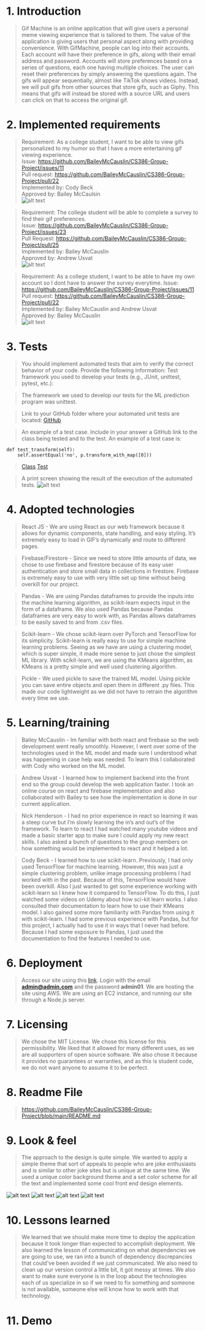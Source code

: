 # 1. Introduction
> Gif Machine is an online application that will give users a personal meme viewing experience that is tailored to them. The value of the application is giving users that personal aspect along with providing convenience. With GifMachine, people can log into their accounts. Each account will have their preference in gifs, along with their email address and password. Accounts will store preferences based on a series of questions, each one having multiple choices. The user can reset their preferences by simply answering the questions again. The gifs will appear sequentially, almost like TikTok shows videos. Instead, we will pull gifs from other sources that store gifs, such as Giphy. This means that gifs will instead be stored with a source URL and users can click on that to access the original gif.

# 2. Implemented requirements
> Requirement: As a college student, I want to be able to view gifs personalized to my humor so that I have a more entertaining gif viewing experience. <br>
  Issue: https://github.com/BaileyMcCauslin/CS386-Group-Project/issues/11 <br>
  Pull request: https://github.com/BaileyMcCauslin/CS386-Group-Project/pull/22 <br>
  Implemented by: Cody Beck <br>
  Approved by: Bailey McCaulsin <br>
  ![alt text](images/display.png "Gifs")
  
  
> Requirement: The college student will be able to complete a survey to find their gif preferences. <br>
  Issue: https://github.com/BaileyMcCauslin/CS386-Group-Project/issues/23 <br>
  Pull Request: https://github.com/BaileyMcCauslin/CS386-Group-Project/pull/25<br>
  Implemented by: Bailey McCauslin <br>
  Approved by: Andrew Usvat<br>
  ![alt text](images/survey.png "Survey")  

> Requirement: As a college student, I want to be able to have my own account so I dont have to answer the survey everytime.
  Issue:  https://github.com/BaileyMcCauslin/CS386-Group-Project/issues/11 <br>
  Pull request: https://github.com/BaileyMcCauslin/CS386-Group-Project/pull/22 <br>
  Implemented by: Bailey McCauslin and Andrew Usvat <br>
  Approved by: Bailey McCauslin <br>
  ![alt text](images/login.png "Login")



# 3. Tests
> You should implement automated tests that aim to verify the correct behavior of your code. Provide the following information:
> Test framework you used to develop your tests (e.g., JUnit, unittest, pytest, etc.):

> The framework we used to develop our tests for the ML prediction program was unittest.

> Link to your GitHub folder where your automated unit tests are located: [GitHub](https://github.com/BaileyMcCauslin/CS386-Group-Project/tree/testing)

> An example of a test case. Include in your answer a GitHub link to the class being tested and to the test.
> An example of a test case is: 
```
def test_transform(self):
    self.assertEqual('no', p.transform_with_map([0]))
 ```

> [Class](https://github.com/BaileyMcCauslin/CS386-Group-Project/blob/testing/predictions.py) [Test](https://github.com/BaileyMcCauslin/CS386-Group-Project/blob/testing/testing.py)

> A print screen showing the result of the execution of the automated tests. 
> ![alt text](images/test.png "Test")

# 4. Adopted technologies
> React JS - We are using React as our web framework because it allows for dynamic components, state handling, and easy styling. It’s extremely easy to load in GIF’s dynamically and route to different pages.  

> Firebase/Firestore - Since we need to store little amounts of data, we chose to use firebase and firestore because of its easy user authentication and store small data in collections in firestore. Firebase is extremely easy to use with very little set up time without being overkill for our project. 

> Pandas - We are using Pandas dataframes to provide the inputs into the machine learning algorithm, as scikit-learn expects input in the form of a dataframe. We also used Pandas because Pandas dataframes are very easy to work with, as Pandas allows dataframes to be easily saved to and from .csv files.

> Scikit-learn - We chose scikit-learn over PyTorch and TensorFlow for its simplicity. Scikit-learn is really easy to use for simple machine learning problems. Seeing as we have are using a clustering model, which is super simple, it made more sense to just chose the simplest ML library. With scikit-learn, we are using the KMeans algorithm, as KMeans is a pretty simple and well used clustering algorithm. 

> Pickle - We used pickle to save the trained ML model. Using pickle you can save entire objects and open them in different .py files. This made our code lightweight as we did not have to retrain the algorithm every time we use. 

# 5. Learning/training
> Bailey McCauslin - Im familiar with both react and firebase so the web development went really smoothly. However, I went over some of the technologies used in the ML model and made sure I understood what was happening in case help was needed. To learn this I collaborated with Cody who worked on the ML model. 

> Andrew Usvat -  I learned how to implement backend into the front end so the group could develop the web application faster. I took an online course on react and firebase implementation and also collaborated with Bailey to see how the implementation is done in our current application.

> Nick Henderson - I had no prior experience in react so learning it was a steep curve but I’m slowly learning the in’s and out’s of the framework. To learn to react I had watched many youtube videos and made a basic starter app to make sure I could apply my new react skills. I also asked a bunch of questions to the group members on how something would be implemented to react and it helped a lot.

> Cody Beck - I learned how to use scikit-learn. Previously, I had only used TensorFlow for machine learning. However, this was just a simple clustering problem, unlike image processing problems I had worked with in the past. Because of this, TensorFlow would have been overkill. Also I just wanted to get some experience working with scikit-learn so I knew how it compared to TensorFlow. To do this, I just watched some videos on Udemy about how sci-kit learn works. I also consulted their documentation to learn how to use their KMeans model. I also gained some more familiarity with Pandas from using it with scikit-learn. I had some previous experience with Pandas, but for this project, I actually had to use it in ways that I never had before. Because I had some exposure to Pandas, I just used the documentation to find the features I needed to use. 


# 6. Deployment

> Access our site using this [link](http://ec2-3-17-62-101.us-east-2.compute.amazonaws.com:3000/). Login with the email **admin@admin.com** and the password **admin01**. We are hosting the site using AWS. We are using an EC2 instance, and running our site through a Node.js server.

# 7. Licensing
> We chose the MIT License. We chose this license for this permissibility. We liked that it allowed for many different uses, as we are all supporters of open source software. We also chose it because it provides no guarantees or warranties, and as this is student code, we do not want anyone to assume it to be perfect.

# 8. Readme File
> https://github.com/BaileyMcCauslin/CS386-Group-Project/blob/main/README.md

# 9. Look & feel

> The approach to the design is quite simple. We wanted to apply a simple theme that sort of appeals to people who are joke enthusiasts and is similar to other joke sites but is unique at the same time. We used a unique color background theme and a set color scheme for all the text and implemented some cool front end design elements.

![alt text](images/login.png "Login")
![alt text](images/login_retry.png "Wrong Password")
![alt text](images/survey.png "Survey")
![alt text](images/display.png "Display")


# 10. Lessons learned
> We learned that we should make more time to deploy the application because it took longer than expected to accomplish deployment. We also learned the lesson of communicating on what dependencies we are going to use, we ran into a bunch of dependency discrepancies that could've been avoided if we just communicated. We also need to clean up our version control a little bit, it got messy at times. We also want to make sure everyone is in the loop about the technologies each of us specialize in so if we need to fix something and someone is not available, someone else will know how to work with that technology.

# 11. Demo
